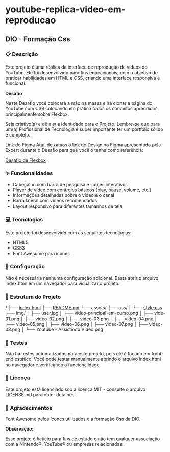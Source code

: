 # youtube-replica-video-em-reproducao

## DIO - Formação Css


### 📋 Descrição

Este projeto é uma réplica da interface de reprodução de vídeos do YouTube. Ele foi desenvolvido para fins educacionais, com o objetivo de praticar habilidades em HTML e CSS, criando uma interface responsiva e funcional.

__Desafio__

Neste Desafio você colocará a mão na massa e irá clonar a página do YouTube com CSS colocando em prática todos os conceitos aprendidos, principalmente sobre Flexbox.
 
Seja criativo(a) e dê a sua identidade para o Projeto. Lembre-se que para um(a) Profissional de Tecnologia é super importante ter um portfólio sólido e completo.
 
Link do Figma
Aqui deixamos o link do Design no Figma apresentado pela Expert durante o Desafio para que você o tenha como referência:

[Desafio de Flexbox](https://www.figma.com/file/lrRWUZPKnqMDZrSDJmZxUS/Desafio-de-Flexbox---DIO?node-id=0%3A1)
 

### ✨ Funcionalidades

- Cabeçalho com barra de pesquisa e ícones interativos
- Player de vídeo com controles básicos (play, pause, volume, etc.)
- Informações detalhadas sobre o vídeo e o canal
- Barra lateral com vídeos recomendados
- Layout responsivo para diferentes tamanhos de tela


### 💻 Tecnologias

Este projeto foi desenvolvido com as seguintes tecnologias:

- HTML5
- CSS3
- Font Awesome para ícones

### 🔧 Configuração

Não é necessária nenhuma configuração adicional. Basta abrir o arquivo index.html em um navegador para visualizar o projeto.


### 📁 Estrutura do Projeto

/
├── [index.html](http://_vscodecontentref_/1)
├── [README.md](http://_vscodecontentref_/2)
└── assets/
    ├── css/
    │   └── [style.css](http://_vscodecontentref_/3)
    ├── img/
    │   ├── user.jpg
    │   ├── video-principal-em-curso.png
    │   ├── vide-01.png
    │   ├── video-02.png
    │   ├── video-03.png
    │   ├── video-04.png
    │   ├── video-05.png
    │   ├── video-06.png
    │   ├── video-07.png
    │   ├── video-08.png
    │   └── Youtube - Assistindo Vídeo.png



### 🧪 Testes

Não há testes automatizados para este projeto, pois ele é focado em front-end estático. Você pode testar manualmente abrindo o arquivo index.html no navegador e verificando a funcionalidade.


### 📄 Licença

Este projeto está licenciado sob a licença MIT - consulte o arquivo LICENSE.md para obter detalhes.


### 🙏 Agradecimentos

Font Awesome pelos ícones utilizados e a formação Css da DIO.

__Observação:__

Esse projeto é fictício para fins de estudo e não tem qualquer associação com a Nintendo®, YouTube® ou empresas relacionadas.
